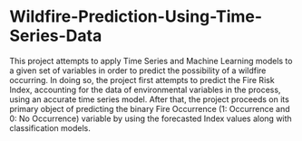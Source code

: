 # Wildfire-Prediction-Using-Time-Series-Data
This project attempts to apply Time Series and Machine Learning models to a given set of variables in order to predict the possibility of a wildfire occurring. In doing so, the project first attempts to predict the Fire Risk Index, accounting for the data of environmental variables in the process, using an accurate time series model. After that, the project proceeds on its primary object of predicting the binary Fire Occurrence (1: Occurrence and 0: No Occurrence) variable by using the forecasted Index values along with classification models.
